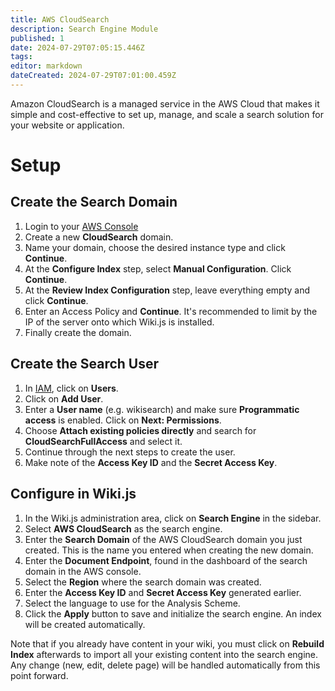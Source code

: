 ```yaml
---
title: AWS CloudSearch
description: Search Engine Module
published: 1
date: 2024-07-29T07:05:15.446Z
tags: 
editor: markdown
dateCreated: 2024-07-29T07:01:00.459Z
---
```


Amazon CloudSearch is a managed service in the AWS Cloud that makes it simple and cost-effective to set up, manage, and scale a search solution for your website or application.

# Setup

## Create the Search Domain

1. Login to your [AWS Console](https://console.aws.amazon.com)
1. Create a new **CloudSearch** domain.
1. Name your domain, choose the desired instance type and click **Continue**.
1. At the **Configure Index** step, select **Manual Configuration**. Click **Continue**.
1. At the **Review Index Configuration** step, leave everything empty and click **Continue**.
1. Enter an Access Policy and **Continue**. It's recommended to limit by the IP of the server onto which Wiki.js is installed.
1. Finally create the domain.

## Create the Search User

1. In [IAM](https://console.aws.amazon.com/iam), click on **Users**.
1. Click on **Add User**.
1. Enter a **User name** (e.g. wikisearch) and make sure **Programmatic access** is enabled. Click on **Next: Permissions**.
1. Choose **Attach existing policies directly** and search for **CloudSearchFullAccess** and select it.
1. Continue through the next steps to create the user.
1. Make note of the **Access Key ID** and the **Secret Access Key**.

## Configure in Wiki.js
1. In the Wiki.js administration area, click on **Search Engine** in the sidebar.
1. Select **AWS CloudSearch** as the search engine.
1. Enter the **Search Domain** of the AWS CloudSearch domain you just created. This is the name you entered when creating the new domain.
1. Enter the **Document Endpoint**, found in the dashboard of the search domain in the AWS console.
1. Select the **Region** where the search domain was created.
1. Enter the **Access Key ID** and **Secret Access Key** generated earlier.
1. Select the language to use for the Analysis Scheme.
1. Click the **Apply** button to save and initialize the search engine. An index will be created automatically.

Note that if you already have content in your wiki, you must click on **Rebuild Index** afterwards to import all your existing content into the search engine. Any change (new, edit, delete page) will be handled automatically from this point forward.